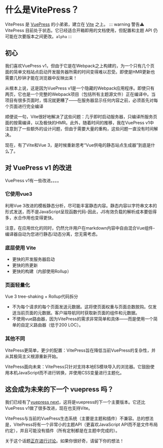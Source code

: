 # 什么是VitePress？
VitePress 是 [VuePress](https://vuepress.vuejs.org/) 的小弟弟，建立在 [Vite](https://vitejs.dev/) 之上。
::: warning 警告⚠️
VitePress 目前处于状态。它已经适合开箱即用的文档使用，但配置和主题 API 仍可能在次要版本之间更改。`alpha`
:::

## 初心
我们喜欢VuePress v1，但由于它是在Webpack之上构建的，为一个只有几个页面的简单文档站点启动开发服务器所需的时间变得难以忍受。即使是HMR更新也需要几秒钟才能在浏览器中反映出来！


从根本上说，这是因为VuePress v1是一个隐藏的Webpack应用程序。即使只有两页，它也是一个完整的Webpack项目（包括所有主题源文件）正在编译中。当项目有很多页面时，情况就更糟了——在服务器显示任何内容之前，必须首先对每个页面进行完全编译


顺便说一句，Vite很好地解决了这些问题：几乎即时启动服务器，只编译所服务页面的按需编译，以及极快的HMR。此外，随着时间的推移，我在VuePress v1中注意到了一些额外的设计问题，但由于需要大量的重构，这些问题一直没有时间解决。


现在，有了Vite和Vue 3，是时候重新思考“Vue供电的静态站点生成器”到底是什么了。

## 对 VuePress v1 的改进
VuePress v1有一些改进。。。。
### 它使用vue3
利用Vue 3改进的模板静态分析，尽可能丰富静态内容。静态内容以字符串文本的形式发送，而不是JavaScript呈现函数代码-因此，JS有效负载的解析成本要低得多，水合作用也变得更快。

注意，在应用优化的同时，仍然允许用户在markdown内容中自由混合Vue组件-编译器自动为您进行静态/动态分离，您无需考虑。

### 底层使用 Vite
- 更快的开发服务器启动
- 更快的热更新
- 更快的构建（内部使用Rollup）

### 页面轻量化
Vue 3 tree-shaking + Rollup代码拆分
- 不为每个请求的每个页面发送元数据。这将使页面权重与页面总数脱钩。仅发送当前页面的元数据。客户端导航同时获取新页面的组件和元数据。
- 不使用vue路由器，因为VitePress的需求非常简单和具体——而是使用一个简单的自定义路由器（低于200 LOC）。

### 其他不同
VitePress更简单，更少的配置：VitePress旨在降低当前VuePress的复杂性，并从其极简主义根源重新开始。

VitePress面向未来：VitePress只针对支持本地ES模块导入的浏览器。它鼓励使用本机JavaScript而不进行转换，并使用CSS变量进行主题化。

## 这会成为未来的下一个 vuepress 吗？
我们已经有了[vuepress next](https://github.com/vuepress/vuepress-next)，这将是vuepress的下一个主要版本。它还比VuePress v1做了很多改进，现在也支持Vite。

VitePress与当前的VuePress生态系统（主要是主题和插件）不兼容。总的想法是，VitePress将有一个非常小的主题API（更喜欢JavaScript API而不是文件布局约定），并且可能没有插件（所有定制都是在主题中完成的）。

关于这个话题[正在进行讨论](https://github.com/vuejs/vitepress/discussions/548)。如果你很好奇，请留下你的想法！
